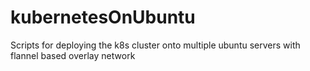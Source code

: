 kubernetesOnUbuntu
==================

Scripts for deploying the k8s cluster onto multiple ubuntu servers with flannel based overlay network
